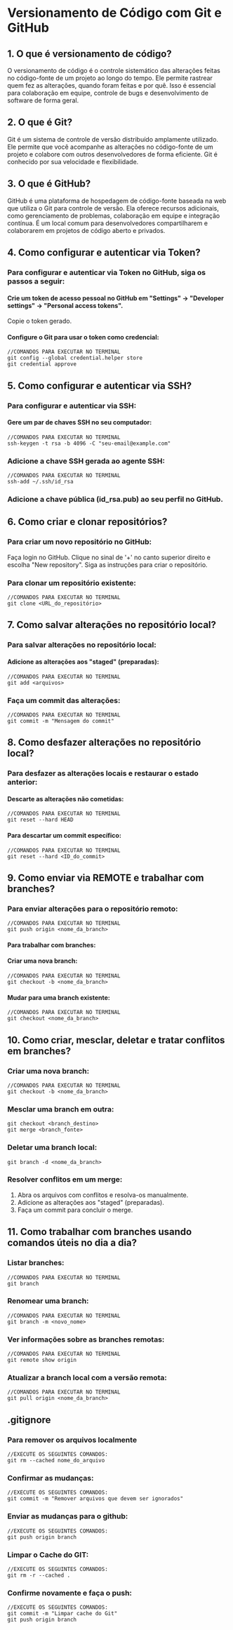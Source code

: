 # Versionamento de Código com Git e GitHub

## 1. O que é versionamento de código?

O versionamento de código é o controle sistemático das alterações feitas no código-fonte de um projeto ao longo do tempo. Ele permite rastrear quem fez as alterações, quando foram feitas e por quê. Isso é essencial para colaboração em equipe, controle de bugs e desenvolvimento de software de forma geral.

## 2. O que é Git?

Git é um sistema de controle de versão distribuído amplamente utilizado. Ele permite que você acompanhe as alterações no código-fonte de um projeto e colabore com outros desenvolvedores de forma eficiente. Git é conhecido por sua velocidade e flexibilidade.

## 3. O que é GitHub?

GitHub é uma plataforma de hospedagem de código-fonte baseada na web que utiliza o Git para controle de versão. Ela oferece recursos adicionais, como gerenciamento de problemas, colaboração em equipe e integração contínua. É um local comum para desenvolvedores compartilharem e colaborarem em projetos de código aberto e privados.

## 4. Como configurar e autenticar via Token?

### Para configurar e autenticar via Token no GitHub, siga os passos a seguir:

#### Crie um token de acesso pessoal no GitHub em "Settings" -> "Developer settings" -> "Personal access tokens".

Copie o token gerado.

#### Configure o Git para usar o token como credencial:
```
//COMANDOS PARA EXECUTAR NO TERMINAL
git config --global credential.helper store
git credential approve
```

## 5. Como configurar e autenticar via SSH?

### Para configurar e autenticar via SSH:
#### Gere um par de chaves SSH no seu computador:
```
//COMANDOS PARA EXECUTAR NO TERMINAL
ssh-keygen -t rsa -b 4096 -C "seu-email@example.com"
```

### Adicione a chave SSH gerada ao agente SSH:
```
//COMANDOS PARA EXECUTAR NO TERMINAL
ssh-add ~/.ssh/id_rsa
```

### Adicione a chave pública (id_rsa.pub) ao seu perfil no GitHub.

## 6. Como criar e clonar repositórios?

### Para criar um novo repositório no GitHub:
Faça login no GitHub.
Clique no sinal de '+' no canto superior direito e escolha "New repository".
Siga as instruções para criar o repositório.

### Para clonar um repositório existente:
```
//COMANDOS PARA EXECUTAR NO TERMINAL
git clone <URL_do_repositório>
```

## 7. Como salvar alterações no repositório local?

### Para salvar alterações no repositório local:
#### Adicione as alterações aos "staged" (preparadas):
```
//COMANDOS PARA EXECUTAR NO TERMINAL
git add <arquivos>
```

### Faça um commit das alterações:
```
//COMANDOS PARA EXECUTAR NO TERMINAL
git commit -m "Mensagem do commit"
```

## 8. Como desfazer alterações no repositório local?

### Para desfazer as alterações locais e restaurar o estado anterior:
#### Descarte as alterações não cometidas:
```
//COMANDOS PARA EXECUTAR NO TERMINAL
git reset --hard HEAD
```

#### Para descartar um commit específico:
```
//COMANDOS PARA EXECUTAR NO TERMINAL
git reset --hard <ID_do_commit>
```

## 9. Como enviar via REMOTE e trabalhar com branches?

### Para enviar alterações para o repositório remoto:
```
//COMANDOS PARA EXECUTAR NO TERMINAL
git push origin <nome_da_branch>
```

#### Para trabalhar com branches:
#### Criar uma nova branch:
```
//COMANDOS PARA EXECUTAR NO TERMINAL
git checkout -b <nome_da_branch>
```

#### Mudar para uma branch existente:
```
//COMANDOS PARA EXECUTAR NO TERMINAL
git checkout <nome_da_branch>
```

## 10. Como criar, mesclar, deletar e tratar conflitos em branches?

### Criar uma nova branch:
```
//COMANDOS PARA EXECUTAR NO TERMINAL
git checkout -b <nome_da_branch>
```

### Mesclar uma branch em outra:
```
git checkout <branch_destino>
git merge <branch_fonte>
```

### Deletar uma branch local:
```
git branch -d <nome_da_branch>
```

### Resolver conflitos em um merge:
1. Abra os arquivos com conflitos e resolva-os manualmente.
2. Adicione as alterações aos "staged" (preparadas).
3. Faça um commit para concluir o merge.

## 11. Como trabalhar com branches usando comandos úteis no dia a dia?

### Listar branches:
```
//COMANDOS PARA EXECUTAR NO TERMINAL
git branch
```

### Renomear uma branch:
```
//COMANDOS PARA EXECUTAR NO TERMINAL
git branch -m <novo_nome>
```

### Ver informações sobre as branches remotas:
```
//COMANDOS PARA EXECUTAR NO TERMINAL
git remote show origin
```
### Atualizar a branch local com a versão remota:
```
//COMANDOS PARA EXECUTAR NO TERMINAL
git pull origin <nome_da_branch>
```

## .gitignore
### Para remover os arquivos localmente
```
//EXECUTE OS SEGUINTES COMANDOS:
git rm --cached nome_do_arquivo
```

### Confirmar as mudanças:
```
//EXECUTE OS SEGUINTES COMANDOS:
git commit -m "Remover arquivos que devem ser ignorados"
```

### Enviar as mudanças para o github:
```
//EXECUTE OS SEGUINTES COMANDOS:
git push origin branch
```

### Limpar o Cache do GIT:
```
//EXECUTE OS SEGUINTES COMANDOS:
git rm -r --cached .
```

### Confirme novamente e faça o push:
```
//EXECUTE OS SEGUINTES COMANDOS:
git commit -m "Limpar cache do Git"
git push origin branch
```
